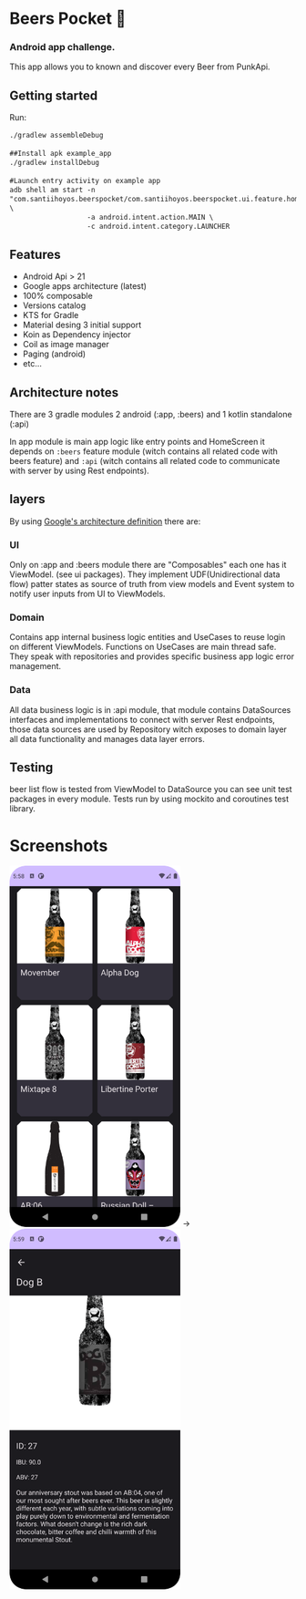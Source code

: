 # Beers Pocket 🍻
### Android app challenge.

This app allows you to known and discover every Beer from PunkApi.

## Getting started
Run:
```shell
./gradlew assembleDebug

##Install apk example_app
./gradlew installDebug

#Launch entry activity on example app
adb shell am start -n "com.santiihoyos.beerspocket/com.santiihoyos.beerspocket.ui.feature.home.HomeActivity" \
                   -a android.intent.action.MAIN \
                   -c android.intent.category.LAUNCHER
```

## Features
- Android Api > 21
- Google apps architecture (latest)
- 100% composable
- Versions catalog
- KTS for Gradle
- Material desing 3 initial support
- Koin as Dependency injector
- Coil as image manager
- Paging (android)
- etc...

## Architecture notes

There are 3 gradle modules 2 android (:app, :beers) and 1 kotlin standalone (:api) 

In app module is main app logic like entry points and HomeScreen it depends on `:beers` feature module (witch contains
all related code with beers feature) and `:api` (witch contains all related code to communicate with server by using Rest endpoints).

## layers

By using [Google's architecture definition](https://developer.android.com/topic/architecture) there are:

### UI
Only on :app and :beers module there are "Composables" each one has it ViewModel. (see ui packages).
They implement UDF(Unidirectional data flow) patter states as source of truth from view models and Event system
to notify user inputs from UI to ViewModels.

### Domain
Contains app internal business logic entities and UseCases to reuse login on different ViewModels.
Functions on UseCases are main thread safe. They speak with repositories and provides specific
business app logic error management.

### Data
All data business logic is in :api module, that module contains DataSources interfaces and implementations
to connect with server Rest endpoints, those data sources are used by Repository witch exposes to domain layer
all data functionality and manages data layer errors.

## Testing
beer list flow is tested from ViewModel to DataSource you can see unit test packages in every module.
Tests run by using mockito and coroutines test library.

# Screenshots
<img src="docs/img/example_list.png" width="300"> -> <img src="docs/img/example_detail.png" width="300">
